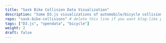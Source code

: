 ```yaml
---
title: "Sask Bike Collision Data Visualization"
description: "Some D3.js visualizations of automobile/bicycle collisions in Saskatchewan"
repo: "sask-bike-collisions" # delete this line if you want blog-like posts for projects
tags: ["D3.js", "opendata", "bicycle"]
weight: 2
draft: false
---
```

